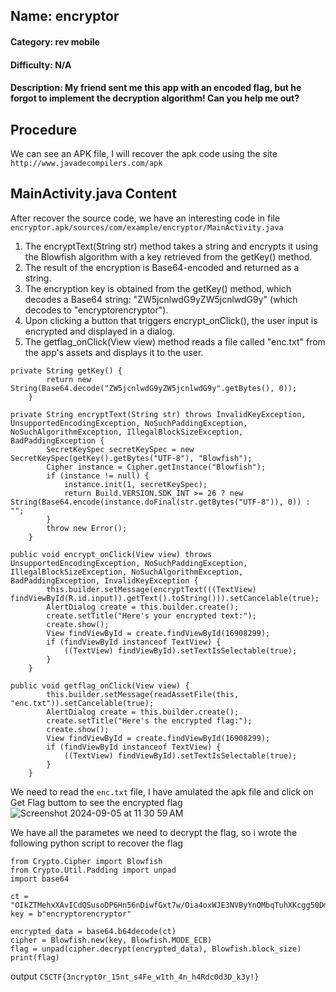 ## Name: encryptor
#### Category: rev mobile
#### Difficulty: N/A
#### Description: My friend sent me this app with an encoded flag, but he forgot to implement the decryption algorithm! Can you help me out?

## Procedure
We can see an APK file, I will recover the apk code using the site ```http://www.javadecompilers.com/apk```
<br>

## MainActivity.java Content
After recover the source code, we have an interesting code in file ```encryptor.apk/sources/com/example/encryptor/MainActivity.java```
1) The encryptText(String str) method takes a string and encrypts it using the Blowfish algorithm with a key retrieved from the getKey() method.
2) The result of the encryption is Base64-encoded and returned as a string.
3) The encryption key is obtained from the getKey() method, which decodes a Base64 string: "ZW5jcnlwdG9yZW5jcnlwdG9y" (which decodes to "encryptorencryptor").
4) Upon clicking a button that triggers encrypt_onClick(), the user input is encrypted and displayed in a dialog.
5) The getflag_onClick(View view) method reads a file called "enc.txt" from the app's assets and displays it to the user.
   
```
private String getKey() {
        return new String(Base64.decode("ZW5jcnlwdG9yZW5jcnlwdG9y".getBytes(), 0));
    }

private String encryptText(String str) throws InvalidKeyException, UnsupportedEncodingException, NoSuchPaddingException, NoSuchAlgorithmException, IllegalBlockSizeException, BadPaddingException {
        SecretKeySpec secretKeySpec = new SecretKeySpec(getKey().getBytes("UTF-8"), "Blowfish");
        Cipher instance = Cipher.getInstance("Blowfish");
        if (instance != null) {
            instance.init(1, secretKeySpec);
            return Build.VERSION.SDK_INT >= 26 ? new String(Base64.encode(instance.doFinal(str.getBytes("UTF-8")), 0)) : "";
        }
        throw new Error();
    }

public void encrypt_onClick(View view) throws UnsupportedEncodingException, NoSuchPaddingException, IllegalBlockSizeException, NoSuchAlgorithmException, BadPaddingException, InvalidKeyException {
        this.builder.setMessage(encryptText(((TextView) findViewById(R.id.input)).getText().toString())).setCancelable(true);
        AlertDialog create = this.builder.create();
        create.setTitle("Here's your encrypted text:");
        create.show();
        View findViewById = create.findViewById(16908299);
        if (findViewById instanceof TextView) {
            ((TextView) findViewById).setTextIsSelectable(true);
        }
    }

public void getflag_onClick(View view) {
        this.builder.setMessage(readAssetFile(this, "enc.txt")).setCancelable(true);
        AlertDialog create = this.builder.create();
        create.setTitle("Here's the encrypted flag:");
        create.show();
        View findViewById = create.findViewById(16908299);
        if (findViewById instanceof TextView) {
            ((TextView) findViewById).setTextIsSelectable(true);
        }
    }
```

We need to read the ```enc.txt``` file, I have amulated the apk file and click on Get Flag buttom to see the encrypted flag
![Screenshot 2024-09-05 at 11 30 59 AM](https://github.com/user-attachments/assets/648646d5-24b9-4e0c-b32f-0f4a715b7db3)


We have all the parametes we need to decrypt the flag, so i wrote the following python script to recover the flag

```
from Crypto.Cipher import Blowfish
from Crypto.Util.Padding import unpad
import base64

ct = "OIkZTMehxXAvICdQSusoDP6Hn56nDiwfGxt7w/Oia4oxWJE3NVByYnOMbqTuhXKcgg50DmVpudg="
key = b"encryptorencryptor"

encrypted_data = base64.b64decode(ct)
cipher = Blowfish.new(key, Blowfish.MODE_ECB)
flag = unpad(cipher.decrypt(encrypted_data), Blowfish.block_size)
print(flag)

```

output ```CSCTF{3ncrypt0r_15nt_s4Fe_w1th_4n_h4Rdc0d3D_k3y!}```
